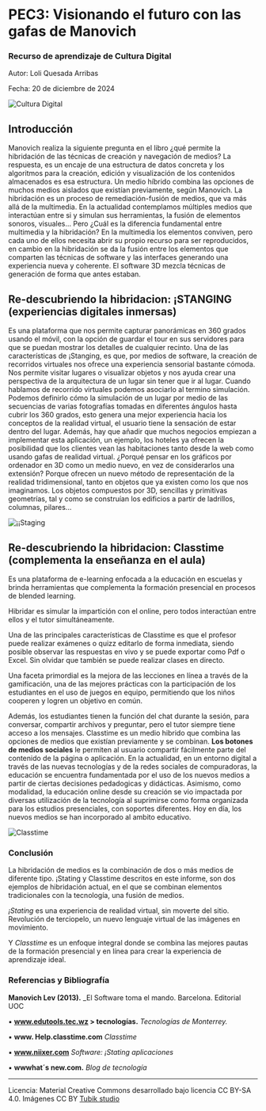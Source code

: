# PEC3: Visionando el futuro con las gafas de Manovich 

### Recurso de aprendizaje de Cultura Digital 


Autor: Loli Quesada Arribas


Fecha: 20 de diciembre de 2024

![Cultura Digital](https://miro.medium.com/max/1400/0*9PyyNvrO2PcD3KuU.png) 



## Introducción

Manovich realiza la siguiente pregunta en el libro ¿qué permite la hibridación de las técnicas de creación y navegación de medios?
La respuesta, es un encaje de una estructura de datos concreta y los algoritmos para la creación, edición y visualización de los contenidos almacenados es esa estructura.
Un medio híbrido combina las opciones de muchos medios aislados que existían previamente, según Manovich. La hibridación es un proceso de remediación-fusión de medios, que va más allá de la multimedia.
En la actualidad contemplamos múltiples medios que interactúan entre si y simulan sus herramientas, la fusión de elementos sonoros, visuales…
Pero ¿Cuál es la diferencia fundamental entre multimedia y la hibridación?
En la multimedia los elementos conviven, pero cada uno de ellos necesita abrir su propio recurso para ser reproducidos, en cambio en la hibridación se da la fusión entre los elementos que comparten las técnicas de software y las interfaces generando una experiencia nueva y coherente. El software 3D mezcla técnicas de generación de forma que antes estaban.




## Re-descubriendo la hibridacion: ¡STANGING (experiencias digitales inmersas)

Es una plataforma que nos permite capturar panorámicas en 360 grados usando el móvil, con la opción de guardar el tour en sus servidores para que se puedan mostrar los detalles de cualquier recinto.
Una de las características de ¡Stanging, es que, por medios de software, la creación de recorridos virtuales nos ofrece una experiencia sensorial bastante cómoda. Nos permite visitar lugares o visualizar objetos y nos ayuda crear una perspectiva de la arquitectura de un lugar sin tener que ir al lugar.
Cuando hablamos de recorrido virtuales podemos asociarlo al termino simulación. Podemos definirlo cómo la simulación de un lugar por medio
de las secuencias de varias fotografías tomadas en diferentes ángulos hasta cubrir los 360 grados, esto genera una mejor experiencia hacia los conceptos de la realidad virtual, el usuario tiene la sensación de estar dentro del lugar.
Además, hay que añadir que muchos negocios empiezan a implementar esta aplicación, un ejemplo, los hoteles ya ofrecen la posibilidad que los clientes vean las habitaciones tanto desde la web como usando gafas de realidad virtual.
¿Porqué pensar en los gráficos por ordenador en 3D como un medio nuevo, en vez de considerarlos una extensión?
Porque ofrecen un nuevo método de representación de la realidad tridimensional, tanto en objetos que ya existen como los que nos imaginamos.
Los objetos compuestos por 3D, sencillas y primitivas geometrías, tal y como se construían los edificios a partir de ladrillos, columnas, pilares...

![¡¡Staging]( https://www.istaging.com/ogImage.jpg ) 




## Re-descubriendo la hibridacion: **Classtime (complementa la enseñanza en el aula)**

Es una plataforma de e-learning enfocada a la educación en escuelas y brinda herramientas que complementa la formación presencial en procesos de blended learning.

Hibridar es simular la impartición con el online, pero todos interactúan entre ellos y el tutor simultáneamente.

Una de las principales características de Classtime es que el profesor puede realizar exámenes o quizz editarlo de forma inmediata, siendo posible observar las respuestas en vivo y se puede exportar como Pdf o Excel. Sin olvidar que también se puede realizar clases en directo.

Una faceta primordial es la mejora de las lecciones en línea a través de la gamificación, una de las mejores prácticas con la participación de los estudiantes en el uso de juegos en equipo, permitiendo que los niños cooperen y logren un objetivo en común.

Además, los estudiantes tienen la función del chat durante la sesión, para conversar, compartir archivos y preguntar, pero el tutor siempre tiene acceso a los mensajes.
Classtime es un medio hibrido que combina las opciones de medios que existían previamente y se combinan.
**Los botones de medios sociales** le permiten al usuario compartir fácilmente parte del contenido de la página o aplicación.
En la actualidad, en un entorno digital a través de las nuevas tecnologías y de la redes sociales de compuradoras, la educación se encuentra fundamentada por el uso de los nuevos medios a partir de ciertas decisiones pedadogicas y didácticas.
Asimismo, como modalidad, la educación online desde su creación se vio impactada por diversas utilización de la tecnología al suprimirse como forma organizada para los estudios presenciales, con soportes diferentes.
Hoy en día, los nuevos medios se han incorporado al ambito educativo.

![Classtime](https://i.pinimg.com/1200x/b9/0c/9d/b90c9d075960a89b1c13670d1c24a134.jpg)


### Conclusión
La hibridación de medios es la combinación de dos o más medios de diferente tipo.
¡Stating y Classtime descritos en este informe, son dos ejemplos de hibridación actual, en el que se combinan elementos tradicionales con la tecnología, una fusión de medios.

*¡Stating* es una experiencia de realidad virtual, sin moverte del sitio. Revolución de terciopelo, un nuevo lenguaje virtual de las imágenes en movimiento.

Y *Classtime* es un enfoque integral donde se combina las mejores pautas de la formación presencial y en línea para crear la experiencia de aprendizaje ideal.





### Referencias y Bibliografía

 **Manovich Lev (2013).** _El Software toma el mando. Barcelona. Editorial UOC

▪ **www.edutools.tec.wz > tecnologías.** _Tecnologías de Monterrey._

▪ **www. Help.classtime.com** _Classtime_

▪ **www.niixer.com** _Software: ¡Stating aplicaciones_

▪ **wwwhat´s new.com.** _Blog de tecnología_


----

Licencia: Material Creative Commons desarrollado bajo licencia CC BY-SA 4.0. Imágenes CC BY [Tubik studio](https://blog.tubikstudio.com/how-to-create-original-flat-illustrations-designers-tips/) 
